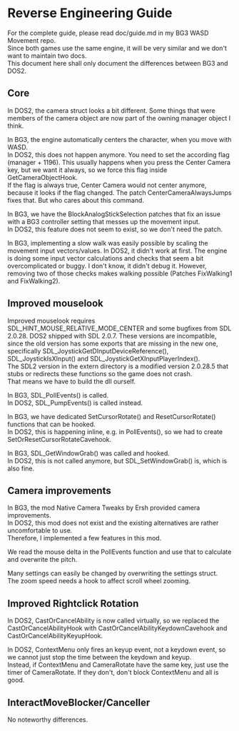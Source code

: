 # Reverse Engineering Guide

For the complete guide, please read doc/guide.md in my BG3 WASD Movement repo.  
Since both games use the same engine, it will be very similar and we don't want to maintain two
docs.  
This document here shall only document the differences between BG3 and DOS2.

## Core

In DOS2, the camera struct looks a bit different. Some things that were members of the camera
object are now part of the owning manager object I think.

In BG3, the engine automatically centers the character, when you move with WASD.  
In DOS2, this does not happen anymore. You need to set the according flag (manager + 1196).
This usually happens when you press the Center Camera key, but we want it always,
so we force this flag inside GetCameraObjectHook.  
If the flag is always true, Center Camera would not center anymore, because it looks if the flag
changed. The patch CenterCameraAlwaysJumps fixes that. But who cares about this command.

In BG3, we have the BlockAnalogStickSelection patches that fix an issue with a BG3 controller
setting that messes up the movement input.  
In DOS2, this feature does not seem to exist, so we don't need the patch.

In BG3, implementing a slow walk was easily possible by scaling the movement input
vectors/values.
In DOS2, it didn't work at first. The engine is doing some input vector calculations and checks
that seem a bit overcomplicated or buggy. I don't know, it didn't debug it. However, removing
two of those checks makes walking possible (Patches FixWalking1 and FixWalking2).

## Improved mouselook

Improved mouselook requires SDL_HINT_MOUSE_RELATIVE_MODE_CENTER and some bugfixes from SDL
2.0.28. DOS2 shipped with SDL 2.0.7. These versions are incompatible, since the old version has
some exports that are missing in the new one, specifically SDL_JoystickGetDInputDeviceReference(),
SDL_JoystickIsXInput() and SDL_JoystickGetXInputPlayerIndex().  
The SDL2 version in the extern directory is a modified version 2.0.28.5 that stubs or redirects
these functions so the game does not crash.  
That means we have to build the dll ourself.

In BG3, SDL_PollEvents() is called.  
In DOS2, SDL_PumpEvents() is called instead.

In BG3, we have dedicated SetCursorRotate() and ResetCursorRotate() functions that can be hooked.  
In DOS2, this is happening inline, e.g. in PollEvents(), so we had to create
SetOrResetCursorRotateCavehook.

In BG3, SDL_GetWindowGrab() was called and hooked.  
In DOS2, this is not called anymore, but SDL_SetWindowGrab() is, which is also fine.

## Camera improvements

In BG3, the mod Native Camera Tweaks by Ersh provided camera improvements.  
In DOS2, this mod does not exist and the existing alternatives are rather uncomfortable to use.  
Therefore, I implemented a few features in this mod.

We read the mouse delta in the PollEvents function and use that to calculate and overwrite the
pitch.

Many settings can easily be changed by overwriting the settings struct.  
The zoom speed needs a hook to affect scroll wheel zooming.

## Improved Rightclick Rotation

In DOS2, CastOrCancelAbility is now called virtually, so we replaced the CastOrCancelAbilityHook
with CastOrCancelAbilityKeydownCavehook and CastOrCancelAbilityKeyupHook.

In DOS2, ContextMenu only fires an keyup event, not a keydown event, so we cannot just stop the
time between the keydown and keyup.  
Instead, if ContextMenu and CameraRotate have the same key, just use the timer of CameraRotate.
If they don't, don't block ContextMenu and all is good.

## InteractMoveBlocker/Canceller

No noteworthy differences.
